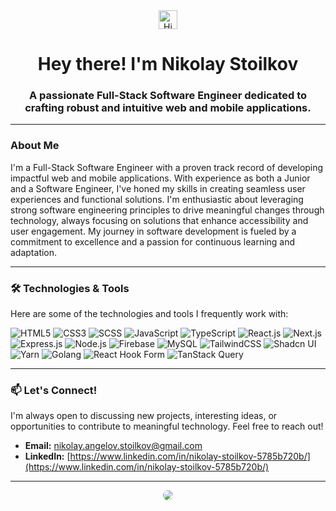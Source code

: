 <div align="center">
  <img src="https://raw.githubusercontent.com/Maneza/Maneza/master/hi.gif" width="30px" alt="Hi" />
  <h1>Hey there! I'm Nikolay Stoilkov</h1>
  <h3>A passionate Full-Stack Software Engineer dedicated to crafting robust and intuitive web and mobile applications.</h3>
</div>

---

### About Me

I'm a Full-Stack Software Engineer with a proven track record of developing impactful web and mobile applications. With experience as both a Junior and a Software Engineer, I've honed my skills in creating seamless user experiences and functional solutions. I'm enthusiastic about leveraging strong software engineering principles to drive meaningful changes through technology, always focusing on solutions that enhance accessibility and user engagement. My journey in software development is fueled by a commitment to excellence and a passion for continuous learning and adaptation.

---

### 🛠️ Technologies & Tools

Here are some of the technologies and tools I frequently work with:

<p>
  <img src="https://img.shields.io/badge/HTML5-E34F26?style=for-the-badge&logo=html5&logoColor=white" alt="HTML5" />
  <img src="https://img.shields.io/badge/CSS3-1572B6?style=for-the-badge&logo=css3&logoColor=white" alt="CSS3" />
  <img src="https://img.shields.io/badge/SCSS-CC6699?style=for-the-badge&logo=sass&logoColor=white" alt="SCSS" />
  <img src="https://img.shields.io/badge/JavaScript-F7DF1E?style=for-the-badge&logo=javascript&logoColor=black" alt="JavaScript" />
  <img src="https://img.shields.io/badge/TypeScript-3178C6?style=for-the-badge&logo=typescript&logoColor=white" alt="TypeScript" />
  <img src="https://img.shields.io/badge/React-61DAFB?style=for-the-badge&logo=react&logoColor=black" alt="React.js" />
  <img src="https://img.shields.io/badge/Next.js-000000?style=for-the-badge&logo=next.js&logoColor=white" alt="Next.js" />
  <img src="https://img.shields.io/badge/Express.js-000000?style=for-the-badge&logo=express&logoColor=white" alt="Express.js" />
  <img src="https://img.shields.io/badge/Node.js-339933?style=for-the-badge&logo=node.js&logoColor=white" alt="Node.js" />
  <img src="https://img.shields.io/badge/Firebase-FFCA28?style=for-the-badge&logo=firebase&logoColor=black" alt="Firebase" />
  <img src="https://img.shields.io/badge/MySQL-4479A1?style=for-the-badge&logo=mysql&logoColor=white" alt="MySQL" />
  <img src="https://img.shields.io/badge/Tailwind_CSS-06B6D4?style=for-the-badge&logo=tailwind-css&logoColor=white" alt="TailwindCSS" />
  <img src="https://img.shields.io/badge/Shadcn_UI-000000?style=for-the-badge&logo=shadcnui&logoColor=white" alt="Shadcn UI" />
  <img src="https://img.shields.io/badge/Yarn-2C8EBB?style=for-the-badge&logo=yarn&logoColor=white" alt="Yarn" />
  <img src="https://img.shields.io/badge/Go-00ADD8?style=for-the-badge&logo=go&logoColor=white" alt="Golang" />
  <img src="https://img.shields.io/badge/React_Hook_Form-EC5990?style=for-the-badge&logo=reacthookform&logoColor=white" alt="React Hook Form" />
  <img src="https://img.shields.io/badge/TanStack_Query-FF4154?style=for-the-badge&logo=reactquery&logoColor=white" alt="TanStack Query" />
</p>

---

### 📫 Let's Connect!

I'm always open to discussing new projects, interesting ideas, or opportunities to contribute to meaningful technology. Feel free to reach out!

*   **Email:** [nikolay.angelov.stoilkov@gmail.com](mailto:nikolay.angelov.stoilkov@gmail.com)
*   **LinkedIn:** [https://www.linkedin.com/in/nikolay-stoilkov-5785b720b/](https://www.linkedin.com/in/nikolay-stoilkov-5785b720b/)

---

<div align="center">
  <img src="https://avatars.githubusercontent.com/u/37143199?s=400&u=45656edf4ca436abeb1a6d17a280746841f59b24&v=4" style="border-radius: 50%;" />
</div>
